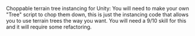 Choppable terrain tree instancing for Unity:
You will need to make your own "Tree" script to chop them down, this is just the instancing code that allows you to use terrain trees the way you want. 
You will need a 9/10 skill for this and it will require some refactoring.
